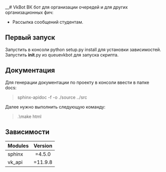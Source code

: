 __# VkBot
ВК бот для организации очередей и для других организационных фич:
* Рассылка сообщений студентам.

## Первый запуск
Запустить в консоли python setup.py install для установки зависимостей.
Запустить __init__.py из queuevkbot для запуска скрипта.

## Документация
Для генерации документации по проекту в консоли ввести в папке docs:
> sphinx-apidoc -f -o ./source ../src

Далее нужно выполнить следующую команду:
> .\make html

## Зависимости
| Modules | Version |
|---------|:-------:|
| sphinx  | =4.5.0  |
| vk_api  | =11.9.8 |